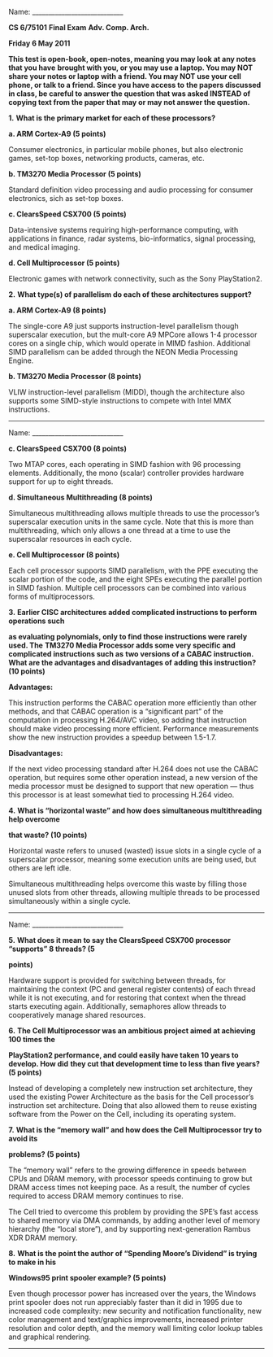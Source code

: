 Name: ____________________________

**CS 6/75101** **Final Exam** **Adv. Comp. Arch.**

**Friday 6 May 2011**

**This test is open-book, open-notes, meaning you may look at any notes that you have**
**brought with you, or you may use a laptop. You may NOT share your notes or laptop with**
**a friend.  You may NOT use your cell phone, or talk to a friend.  Since you have access to**
**the papers discussed in class, be careful to answer the question that was asked INSTEAD of**
**copying text from the paper that may or may not answer the question.**

**1.** **What is the primary market for each of these processors?**

**a. ARM Cortex-A9 (5 points)**

Consumer electronics, in particular mobile phones, but also electronic games, set-top
boxes, networking products, cameras, etc.

**b. TM3270 Media Processor (5 points)**

Standard definition video processing and audio processing for consumer electronics, sich
as set-top boxes.

**c. ClearsSpeed CSX700 (5 points)**

Data-intensive systems requiring high-performance computing, with applications in
finance, radar systems, bio-informatics, signal processing, and medical imaging.

**d. Cell Multiprocessor (5 points)**

Electronic games with network connectivity, such as the Sony PlayStation2.

**2.** **What type(s) of parallelism do each of these architectures support?**

**a. ARM Cortex-A9 (8 points)**

The single-core A9 just supports instruction-level parallelism though superscalar
execution, but the mult-core A9 MPCore allows 1-4 processor cores on a single chip,
which would operate in MIMD fashion. Additional SIMD parallelism can be added
through the NEON Media Processing Engine.

**b. TM3270 Media Processor (8 points)**

VLIW instruction-level parallelism (MIDD), though the architecture also supports some
SIMD-style instructions to compete with Intel MMX instructions.


-----

Name: ____________________________

**c. ClearsSpeed CSX700 (8 points)**

Two MTAP cores, each operating in SIMD fashion with 96 processing elements.
Additionally, the mono (scalar) controller provides hardware support for up to eight
threads.

**d. Simultaneous Multithreading (8 points)**

Simultaneous multithreading allows multiple threads to use the processor’s superscalar
execution units in the same cycle. Note that this is more than multithreading, which only
allows a one thread at a time to use the superscalar resources in each cycle.

**e. Cell Multiprocessor (8 points)**

Each cell processor supports SIMD parallelism, with the PPE executing the scalar portion
of the code, and the eight SPEs executing the parallel portion in SIMD fashion. Multiple
cell processors can be combined into various forms of multiprocessors.

**3.** **Earlier CISC architectures added complicated instructions to perform operations such**

**as evaluating polynomials, only to find those instructions were rarely used. The**
**TM3270 Media Processor adds some very specific and complicated instructions such as**
**two versions of a CABAC instruction. What are the advantages and disadvantages of**
**adding this instruction? (10 points)**

**Advantages:**

This instruction performs the CABAC operation more efficiently than other methods, and
that CABAC operation is a “significant part” of the computation in processing H.264/AVC
video, so adding that instruction should make video processing more efficient. Performance
measurements show the new instruction provides a speedup between 1.5-1.7.

**Disadvantages:**

If the next video processing standard after H.264 does not use the CABAC operation, but
requires some other operation instead, a new version of the media processor must be
designed to support that new operation — thus this processor is at least somewhat tied to
processing H.264 video.

**4.** **What is “horizontal waste” and how does simultaneous multithreading help overcome**

**that waste? (10 points)**

Horizontal waste refers to unused (wasted) issue slots in a single cycle of a superscalar
processor, meaning some execution units are being used, but others are left idle.

Simultaneous multithreading helps overcome this waste by filling those unused slots from
other threads, allowing multiple threads to be processed simultaneously within a single cycle.


-----

Name: ____________________________

**5.** **What does it mean to say the ClearsSpeed CSX700 processor “supports” 8 threads? (5**

**points)**

Hardware support is provided for switching between threads, for maintaining the context (PC
and general register contents) of each thread while it is not executing, and for restoring that
context when the thread starts executing again. Additionally, semaphores allow threads to
cooperatively manage shared resources.

**6.** **The Cell Multiprocessor was an ambitious project aimed at achieving 100 times the**

**PlayStation2 performance, and could easily have taken 10 years to develop. How did**
**they cut that development time to less than five years? (5 points)**

Instead of developing a completely new instruction set architecture, they used the existing
Power Architecture as the basis for the Cell processor’s instruction set architecture. Doing
that also allowed them to reuse existing software from the Power on the Cell, including its
operating system.

**7.** **What is the “memory wall” and how does the Cell Multiprocessor try to avoid its**

**problems? (5 points)**

The “memory wall” refers to the growing difference in speeds between CPUs and DRAM
memory, with processor speeds continuing to grow but DRAM access times not keeping
pace. As a result, the number of cycles required to access DRAM memory continues to rise.

The Cell tried to overcome this problem by providing the SPE’s fast access to shared
memory via DMA commands, by adding another level of memory hierarchy (the “local
store”), and by supporting next-generation Rambus XDR DRAM memory.

**8.** **What is the point the author of “Spending Moore’s Dividend” is trying to make in his**

**Windows95 print spooler example? (5 points)**

Even though processor power has increased over the years, the Windows print spooler does
not run appreciably faster than it did in 1995 due to increased code complexity: new security
and notification functionality, new color management and text/graphics improvements,
increased printer resolution and color depth, and the memory wall limiting color lookup
tables and graphical rendering.


-----

